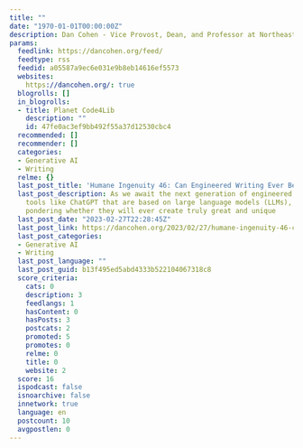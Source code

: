 ```yaml
---
title: ""
date: "1970-01-01T00:00:00Z"
description: Dan Cohen - Vice Provost, Dean, and Professor at Northeastern University
params:
  feedlink: https://dancohen.org/feed/
  feedtype: rss
  feedid: a05587a9ec6e031e9b8eb14616ef5573
  websites:
    https://dancohen.org/: true
  blogrolls: []
  in_blogrolls:
  - title: Planet Code4Lib
    description: ""
    id: 47fe0ac3ef9bb492f55a37d12530cbc4
  recommended: []
  recommender: []
  categories:
  - Generative AI
  - Writing
  relme: {}
  last_post_title: 'Humane Ingenuity 46: Can Engineered Writing Ever Be Great?'
  last_post_description: As we await the next generation of engineered writing, of
    tools like ChatGPT that are based on large language models (LLMs), it is worth
    pondering whether they will ever create truly great and unique
  last_post_date: "2023-02-27T22:28:45Z"
  last_post_link: https://dancohen.org/2023/02/27/humane-ingenuity-46-can-engineered-writing-ever-be-great/
  last_post_categories:
  - Generative AI
  - Writing
  last_post_language: ""
  last_post_guid: b13f495ed5abd4333b522104067318c8
  score_criteria:
    cats: 0
    description: 3
    feedlangs: 1
    hasContent: 0
    hasPosts: 3
    postcats: 2
    promoted: 5
    promotes: 0
    relme: 0
    title: 0
    website: 2
  score: 16
  ispodcast: false
  isnoarchive: false
  innetwork: true
  language: en
  postcount: 10
  avgpostlen: 0
---
```

